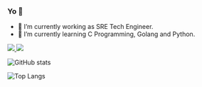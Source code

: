 ### Yo 👋

- 🔭 I’m currently working as SRE Tech Engineer.
- 🌱 I’m currently learning C Programming, Golang and Python.

<a href="https://github.com/ewertonnunes" alt="github" target="_blank">
<img src="https://img.shields.io/badge/GitHub-000000?&style=flat-square&logo=GitHub&logoColor=white">
</a>

<a href="https://www.linkedin.com/in/ewerton-florencio" alt="linkedin" target="_blank">
<img src="https://img.shields.io/badge/LinkedIn-%230077B5.svg?&style=flat-square&logo=linkedin&logoColor=white">
</a>

![GitHub stats](https://github-readme-stats.vercel.app/api?username=ewertonnunes&show_icons=true&theme=tokyonight)

![Top Langs](https://github-readme-stats.vercel.app/api/top-langs/?username=ewertonnunes&theme=tokyonight)


